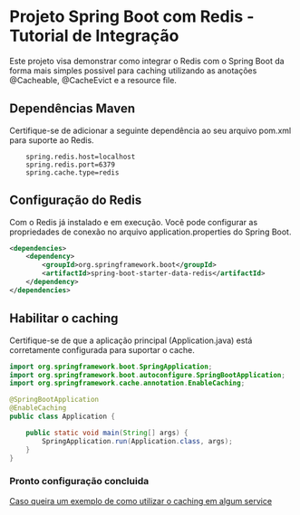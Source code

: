 
# Projeto Spring Boot com Redis - Tutorial de Integração

Este projeto visa demonstrar como integrar o Redis com o Spring Boot da forma mais simples possivel para caching utilizando as anotações @Cacheable, @CacheEvict e a resource file.

## Dependências Maven
Certifique-se de adicionar a seguinte dependência ao seu arquivo pom.xml para suporte ao Redis.

```
    spring.redis.host=localhost
    spring.redis.port=6379
    spring.cache.type=redis
```

## Configuração do Redis
Com o Redis já instalado e em execução. Você pode configurar as propriedades de conexão no arquivo application.properties do Spring Boot.

```xml
<dependencies>
    <dependency>
        <groupId>org.springframework.boot</groupId>
        <artifactId>spring-boot-starter-data-redis</artifactId>
    </dependency>
</dependencies>
```
## Habilitar o caching

Certifique-se de que a aplicação principal (Application.java) está corretamente configurada para suportar o cache.

```java
import org.springframework.boot.SpringApplication;
import org.springframework.boot.autoconfigure.SpringBootApplication;
import org.springframework.cache.annotation.EnableCaching;

@SpringBootApplication
@EnableCaching
public class Application {

    public static void main(String[] args) {
        SpringApplication.run(Application.class, args);
    }
}
```

### Pronto configuração concluida
[Caso queira um exemplo de como utilizar o caching em algum service](https://github.com/HanselVinicius/RedisQuickStart/blob/main/src/main/java/com/vh/tutorial/redis/redis_tutorial/service/ProductServiceImpl.java)

